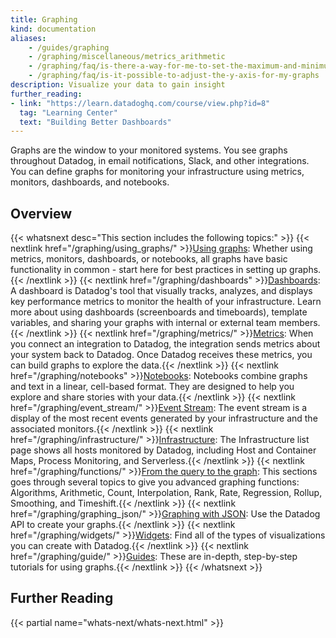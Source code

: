 ```yaml
---
title: Graphing
kind: documentation
aliases:
    - /guides/graphing
    - /graphing/miscellaneous/metrics_arithmetic
    - /graphing/faq/is-there-a-way-for-me-to-set-the-maximum-and-minimum-values-on-the-y-axis-of-a-graph
    - /graphing/faq/is-it-possible-to-adjust-the-y-axis-for-my-graphs
description: Visualize your data to gain insight
further_reading:
- link: "https://learn.datadoghq.com/course/view.php?id=8"
  tag: "Learning Center"
  text: "Building Better Dashboards"
---
```


Graphs are the window to your monitored systems. You see graphs throughout Datadog, in email notifications, Slack, and other integrations. You can define graphs for monitoring your infrastructure using metrics, monitors, dashboards, and notebooks.

## Overview

{{< whatsnext desc="This section includes the following topics:" >}}
    {{< nextlink href="/graphing/using_graphs/" >}}<u>Using graphs</u>: Whether using metrics, monitors, dashboards, or notebooks, all graphs have basic functionality in common - start here for best practices in setting up graphs.{{< /nextlink >}}
    {{< nextlink href="/graphing/dashboards" >}}<u>Dashboards</u>: A dashboard is Datadog's tool that visually tracks, analyzes, and displays key performance metrics to monitor the health of your infrastructure. Learn more about using dashboards (screenboards and timeboards), template variables, and sharing your graphs with internal or external team members.{{< /nextlink >}}
    {{< nextlink href="/graphing/metrics/" >}}<u>Metrics</u>: When you connect an integration to Datadog, the integration sends metrics about your system back to Datadog. Once Datadog receives these metrics, you can build graphs to explore the data.{{< /nextlink >}}
    {{< nextlink href="/graphing/notebooks" >}}<u>Notebooks</u>: Notebooks combine graphs and text in a linear, cell-based format. They are designed to help you explore and share stories with your data.{{< /nextlink >}}
    {{< nextlink href="/graphing/event_stream/" >}}<u>Event Stream</u>: The event stream is a display of the most recent events generated by your infrastructure and the associated monitors.{{< /nextlink >}}
    {{< nextlink href="/graphing/infrastructure/" >}}<u>Infrastructure</u>: The Infrastructure list page shows all hosts monitored by Datadog, including Host and Container Maps, Process Monitoring, and Serverless.{{< /nextlink >}}
    {{< nextlink href="/graphing/functions/" >}}<u>From the query to the graph</u>: This sections goes through several topics to give you advanced graphing functions: Algorithms, Arithmetic, Count, Interpolation, Rank, Rate, Regression, Rollup, Smoothing, and Timeshift.{{< /nextlink >}}
    {{< nextlink href="/graphing/graphing_json/" >}}<u>Graphing with JSON</u>: Use the Datadog API to create your graphs.{{< /nextlink >}}
    {{< nextlink href="/graphing/widgets/" >}}<u>Widgets</u>: Find all of the types of visualizations you can create with Datadog.{{< /nextlink >}}
    {{< nextlink href="/graphing/guide/" >}}<u>Guides</u>: These are in-depth, step-by-step tutorials for using graphs.{{< /nextlink >}}
{{< /whatsnext >}}

## Further Reading

{{< partial name="whats-next/whats-next.html" >}}
